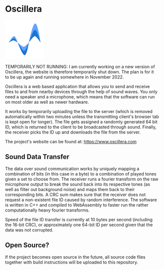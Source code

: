 # Oscillera

<p align="left">
  <a href="https://www.oscillera.com/">
    <img src="oscilleraLogo.png" width="128" alt="Oscillera Logo">
  </a>
</p>

TEMPORARILY NOT RUNNING: I am currently working on a new version of Oscillera, the website is therefore temporarily shut down. The plan is for it to be up again and running somewhere in November 2022.

Oscillera is a web based application that allows you to send and receive files to and from nearby devices through the help of sound waves. You only need a speaker and a microphone, which means that the software can run on most older as well as newer hardware.

It works by temporarily uploading the file to the server (which is removed automatically within two minutes unless the transmitting client's browser tab is kept open for longer). The file gets assigned a randomly generated 64 bit ID, which is returned to the client to be broadcasted through sound. Finally, the receiver picks the ID up and downloads the file from the server.

The project's website can be found at: https://www.oscillera.com

## Sound Data Transfer

The data over sound communication works by uniquely mapping a combination of bits (in this case in a byte) to a combination of played tones given a set to choose from. The receiver runs a fourier transform on the raw microphone output to break the sound back into its respective tones (as well as filter out background noise) and maps them back to their corresponding bits. A CRC sum makes sure that the receiver does not request a non-existent file ID caused by random interference. The software is written in C++ and compiled to WebAssembly to faster run the rather computationally heavy fourier transforms.

Speed of the file ID transfer is currently at 10 bytes per second (including the 16-bit CRC), or approximately one 64-bit ID per second given that the data was not corrupted.

## Open Source?

If the project becomes open source in the future, all source code files together with build instructions will be uploaded to this repository.

